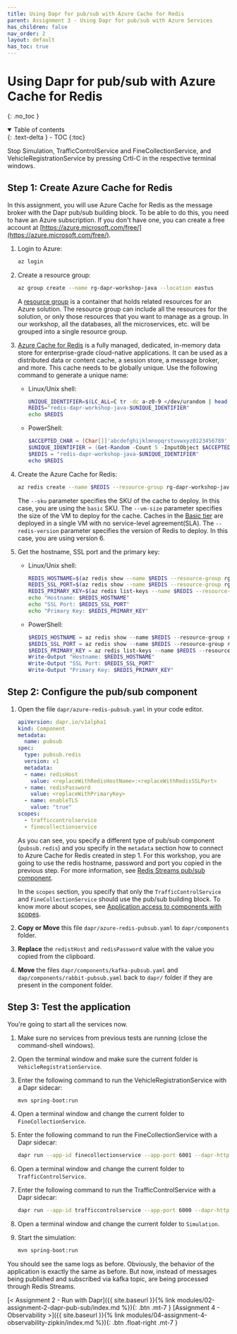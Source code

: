 ```yaml
---
title: Using Dapr for pub/sub with Azure Cache for Redis
parent: Assignment 3 - Using Dapr for pub/sub with Azure Services
has_children: false
nav_order: 2
layout: default
has_toc: true
---
```


# Using Dapr for pub/sub with Azure Cache for Redis

{: .no_toc }

<details open markdown="block">
  <summary>
    Table of contents
  </summary>
  {: .text-delta }
- TOC
{:toc}
</details>

Stop Simulation, TrafficControlService and FineCollectionService, and VehicleRegistrationService by pressing Crtl-C in the respective terminal windows.

## Step 1: Create Azure Cache for Redis 

In this assignment, you will use Azure Cache for Redis as the message broker with the Dapr pub/sub building block. To be able to do this, you need to have an Azure subscription. If you don't have one, you can create a free account at [https://azure.microsoft.com/free/](https://azure.microsoft.com/free/).

1. Login to Azure:

    ```bash
    az login
    ```

1. Create a resource group:

    ```bash
    az group create --name rg-dapr-workshop-java --location eastus
    ```

    A [resource group](https://learn.microsoft.com/azure/azure-resource-manager/management/manage-resource-groups-portal) is a container that holds related resources for an Azure solution. The resource group can include all the resources for the solution, or only those resources that you want to manage as a group. In our workshop, all the databases, all the microservices, etc. will be grouped into a single resource group.

1. [Azure Cache for Redis](https://learn.microsoft.com/en-us/azure/azure-cache-for-redis/) is a fully managed, dedicated, in-memory data store for enterprise-grade cloud-native applications. It can be used as a distributed data or content cache, a session store, a message broker, and more. This cache needs to be globally unique. Use the following command to generate a unique name:

    - Linux/Unix shell:

      ```bash
      UNIQUE_IDENTIFIER=$(LC_ALL=C tr -dc a-z0-9 </dev/urandom | head -c 5)
      REDIS="redis-dapr-workshop-java-$UNIQUE_IDENTIFIER"
      echo $REDIS
      ```

    - PowerShell:

      ```powershell
      $ACCEPTED_CHAR = [Char[]]'abcdefghijklmnopqrstuvwxyz0123456789'
      $UNIQUE_IDENTIFIER = (Get-Random -Count 5 -InputObject $ACCEPTED_CHAR) -join ''
      $REDIS = "redis-dapr-workshop-java-$UNIQUE_IDENTIFIER"
      echo $REDIS
      ```

1. Create the Azure Cache for Redis:

    ```bash
    az redis create --name $REDIS --resource-group rg-dapr-workshop-java --location eastus --sku basic --vm-size C0 --redis-version 6
    ```

    The `--sku` parameter specifies the SKU of the cache to deploy. In this case, you are using the `basic` SKU. The `--vm-size` parameter specifies the size of the VM to deploy for the cache. Caches in the [Basic tier](https://learn.microsoft.com/en-us/azure/azure-cache-for-redis/cache-overview#service-tiers) are deployed in a single VM with no service-level agreement(SLA). The `--redis-version` parameter specifies the version of Redis to deploy. In this case, you are using version 6.

1. Get the hostname, SSL port and the primary key:

    - Linux/Unix shell:

      ```bash
      REDIS_HOSTNAME=$(az redis show --name $REDIS --resource-group rg-dapr-workshop-java --query hostName --output tsv)
      REDIS_SSL_PORT=$(az redis show --name $REDIS --resource-group rg-dapr-workshop-java --query sslPort --output tsv)
      REDIS_PRIMARY_KEY=$(az redis list-keys --name $REDIS --resource-group rg-dapr-workshop-java --query primaryKey --output tsv)
      echo "Hostname: $REDIS_HOSTNAME"
      echo "SSL Port: $REDIS_SSL_PORT"
      echo "Primary Key: $REDIS_PRIMARY_KEY"
      ```

    - PowerShell:

      ```powershell
      $REDIS_HOSTNAME = az redis show --name $REDIS --resource-group rg-dapr-workshop-java --query hostName --output tsv
      $REDIS_SSL_PORT = az redis show --name $REDIS --resource-group rg-dapr-workshop-java --query sslPort --output tsv
      $REDIS_PRIMARY_KEY = az redis list-keys --name $REDIS --resource-group rg-dapr-workshop-java --query primaryKey --output tsv
      Write-Output "Hostname: $REDIS_HOSTNAME"
      Write-Output "SSL Port: $REDIS_SSL_PORT"
      Write-Output "Primary Key: $REDIS_PRIMARY_KEY"
      ```

## Step 2: Configure the pub/sub component

1. Open the file `dapr/azure-redis-pubsub.yaml` in your code editor.

    ```yaml
    apiVersion: dapr.io/v1alpha1
    kind: Component
    metadata:
      name: pubsub
    spec:
      type: pubsub.redis
      version: v1
      metadata:
      - name: redisHost
        value: <replaceWithRedisHostName>:<replaceWithRedisSSLPort>
      - name: redisPassword
        value: <replaceWithPrimaryKey>
      - name: enableTLS
        value: "true"
    scopes:
      - trafficcontrolservice
      - finecollectionservice
    ```

    As you can see, you specify a different type of pub/sub component (`pubsub.redis`) and you specify in the `metadata` section how to connect to Azure Cache for Redis created in step 1. For this workshop, you are going to use the redis hostname, password and port you copied in the previous step. For more information, see [Redis  Streams pub/sub component](https://docs.dapr.io/reference/components-reference/supported-pubsub/setup-redis-pubsub/).

    In the `scopes` section, you specify that only the `TrafficControlService` and `FineCollectionService` should use the pub/sub building block. To know more about scopes, see [Application access to components with scopes](https://docs.dapr.io/operations/components/component-scopes/#application-access-to-components-with-scopes).

1. **Copy or Move** this file `dapr/azure-redis-pubsub.yaml` to `dapr/components` folder.

1. **Replace** the `redistHost` and `redisPassword` value with the value you copied from the clipboard.

1. **Move** the files `dapr/components/kafka-pubsub.yaml` and `dap/components/rabbit-pubsub.yaml`  back to `dapr/` folder if they are present in the component folder.

## Step 3: Test the application

You're going to start all the services now. 

1. Make sure no services from previous tests are running (close the command-shell windows).

1. Open the terminal window and make sure the current folder is `VehicleRegistrationService`.

1. Enter the following command to run the VehicleRegistrationService with a Dapr sidecar:

   ```bash
   mvn spring-boot:run
   ```

1. Open a terminal window and change the current folder to `FineCollectionService`.

1. Enter the following command to run the FineCollectionService with a Dapr sidecar:

   ```bash
   dapr run --app-id finecollectionservice --app-port 6001 --dapr-http-port 3601 --dapr-grpc-port 60001 --components-path ../dapr/components mvn spring-boot:run
   ```

1. Open a terminal window and change the current folder to `TrafficControlService`.

1. Enter the following command to run the TrafficControlService with a Dapr sidecar:

   ```bash
   dapr run --app-id trafficcontrolservice --app-port 6000 --dapr-http-port 3600 --dapr-grpc-port 60000 --components-path ../dapr/components mvn spring-boot:run
   ```

1. Open a terminal window and change the current folder to `Simulation`.

1. Start the simulation:

   ```bash
   mvn spring-boot:run
   ```

You should see the same logs as before. Obviously, the behavior of the application is exactly the same as before. But now, instead of messages being published and subscribed via kafka topic, are being processed through Redis Streams.

<!-- ----------------------------- NAVIGATION ------------------------------ -->

<span class="fs-3">
[< Assignment 2 - Run with Dapr]({{ site.baseurl }}{% link modules/02-assignment-2-dapr-pub-sub/index.md %}){: .btn .mt-7 }
</span>
<span class="fs-3">
[Assignment 4 - Observability >]({{ site.baseurl }}{% link modules/04-assignment-4-observability-zipkin/index.md %}){: .btn .float-right .mt-7 }
</span>
